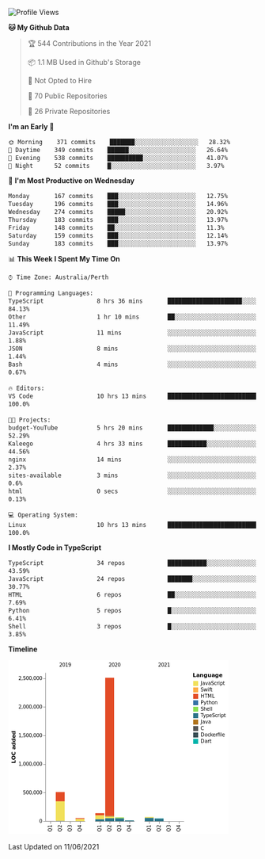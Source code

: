 <!--START_SECTION:waka-->
![Profile Views](http://img.shields.io/badge/Profile%20Views-0-blue)

**🐱 My Github Data** 

> 🏆 544 Contributions in the Year 2021
 > 
> 📦 1.1 MB Used in Github's Storage 
 > 
> 🚫 Not Opted to Hire
 > 
> 📜 70 Public Repositories 
 > 
> 🔑 26 Private Repositories  
 > 
**I'm an Early 🐤** 

```text
🌞 Morning    371 commits    ███████░░░░░░░░░░░░░░░░░░   28.32% 
🌆 Daytime    349 commits    ██████░░░░░░░░░░░░░░░░░░░   26.64% 
🌃 Evening    538 commits    ██████████░░░░░░░░░░░░░░░   41.07% 
🌙 Night      52 commits     █░░░░░░░░░░░░░░░░░░░░░░░░   3.97%

```
📅 **I'm Most Productive on Wednesday** 

```text
Monday       167 commits    ███░░░░░░░░░░░░░░░░░░░░░░   12.75% 
Tuesday      196 commits    ███░░░░░░░░░░░░░░░░░░░░░░   14.96% 
Wednesday    274 commits    █████░░░░░░░░░░░░░░░░░░░░   20.92% 
Thursday     183 commits    ███░░░░░░░░░░░░░░░░░░░░░░   13.97% 
Friday       148 commits    ██░░░░░░░░░░░░░░░░░░░░░░░   11.3% 
Saturday     159 commits    ███░░░░░░░░░░░░░░░░░░░░░░   12.14% 
Sunday       183 commits    ███░░░░░░░░░░░░░░░░░░░░░░   13.97%

```


📊 **This Week I Spent My Time On** 

```text
⌚︎ Time Zone: Australia/Perth

💬 Programming Languages: 
TypeScript               8 hrs 36 mins       █████████████████████░░░░   84.13% 
Other                    1 hr 10 mins        ██░░░░░░░░░░░░░░░░░░░░░░░   11.49% 
JavaScript               11 mins             ░░░░░░░░░░░░░░░░░░░░░░░░░   1.88% 
JSON                     8 mins              ░░░░░░░░░░░░░░░░░░░░░░░░░   1.44% 
Bash                     4 mins              ░░░░░░░░░░░░░░░░░░░░░░░░░   0.67%

🔥 Editors: 
VS Code                  10 hrs 13 mins      █████████████████████████   100.0%

🐱‍💻 Projects: 
budget-YouTube           5 hrs 20 mins       █████████████░░░░░░░░░░░░   52.29% 
Kaleego                  4 hrs 33 mins       ███████████░░░░░░░░░░░░░░   44.56% 
nginx                    14 mins             ░░░░░░░░░░░░░░░░░░░░░░░░░   2.37% 
sites-available          3 mins              ░░░░░░░░░░░░░░░░░░░░░░░░░   0.6% 
html                     0 secs              ░░░░░░░░░░░░░░░░░░░░░░░░░   0.13%

💻 Operating System: 
Linux                    10 hrs 13 mins      █████████████████████████   100.0%

```

**I Mostly Code in TypeScript** 

```text
TypeScript               34 repos            ███████████░░░░░░░░░░░░░░   43.59% 
JavaScript               24 repos            ███████░░░░░░░░░░░░░░░░░░   30.77% 
HTML                     6 repos             ██░░░░░░░░░░░░░░░░░░░░░░░   7.69% 
Python                   5 repos             █░░░░░░░░░░░░░░░░░░░░░░░░   6.41% 
Shell                    3 repos             █░░░░░░░░░░░░░░░░░░░░░░░░   3.85%

```


**Timeline**

![Chart not found](https://raw.githubusercontent.com/NWylynko/NWylynko/main/charts/bar_graph.png) 


 Last Updated on 11/06/2021
<!--END_SECTION:waka-->
